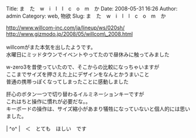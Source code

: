 Title: ま　た　w　i　l　l　c　o　m　か
Date: 2008-05-31 16:26
Author: admin
Category: web, 物欲
Slug: ま　た　w　i　l　l　c　o　m　か

[http://www.willcom-inc.com/ja/lineup/ws/020sh/  
](http://www.willcom-inc.com/ja/lineup/ws/020sh/)[http://www.gizmodo.jp/2008/05/willcom\_2008.html  
](http://www.gizmodo.jp/2008/05/willcom_2008.html)  
willcomがまた本気を出したようです。  
水曜日にミッドタウンでイベントやってたので昼休みに触ってみました

w-zero3を昔使っていたので、そこからの比較になっちゃいますが  
ここまでサイズを押さえた上にデザインをなんとかうまいこと  
普通の携帯っぽくなってしまったことに感動しました

肝心のボタン一つで切り替わるイルミネーションキーですが  
これはちと操作に慣れが必要だな。。  
キーボードの操作は、サイズ縮小があまり犠牲になっていないと個人的には思いました。

| \^o\^ |　＜　とても　ほしい　です
